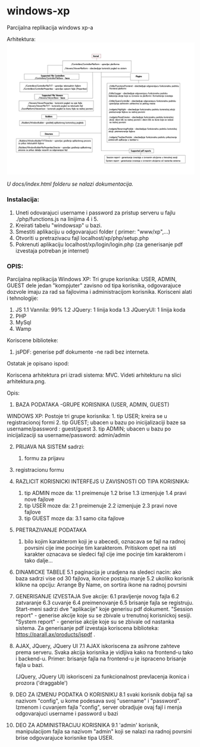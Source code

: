 # windows-xp
Parcijalna replikacija windows xp-a



Arhitektura:
![Alt text](arhitektura.png?raw=true "Title")


*U docs/index.html folderu se nalazi dokumentacija.*

### Instalacija:
1. Uneti odovarajuci username i password za pristup serveru u fajlu ./php/functions.js na linijima 4 i 5.
2. Kreirati tabelu "windowsxp" u bazi.
3. Smestiti aplikaciju u odgovarajuci folder ( primer: "www/xp",...)
3. Otvoriti u pretrazivacu fajl localhost/xp/php/setup.php
4. Pokrenuti aplikaciju localhost/xp/login/login.php (za generisanje pdf izvestaja potreban je internet)


### OPIS:
Parcijalna replikacija Windows XP:
Tri grupe korisnika: USER, ADMIN, GUEST dele jedan "kompjuter" zavisno od tipa korisnika, odgovarajuce dozvole imaju za rad sa fajlovima i administracijom korisnika.
Korisceni alati i tehnologije:
1. JS 
	1.1 Vannila: 99%
	1.2 JQuery: 1 linija koda
	1.3 JQueryUI: 1 linija koda 
2. PHP 
3. MySql
4. Wamp
		
Koriscene biblioteke:
1. jsPDF: generise pdf dokumente
	-ne radi bez interneta.
			
Ostatak je opisano ispod:

Koriscena arhitektura pri izradi sistema: MVC.
Videti arhitekturu na slici arhitektura.png.

Opis:

1. BAZA PODATAKA
	-GRUPE KORISNIKA (USER, ADMIN, GUEST)
	
WINDOWS XP:
Postoje tri grupe korisnika: 
	1. tip USER; kreira se u registracionoj formi
	2. tip GUEST; ubacen u bazu po inicijalizaciji baze sa username/password : guest/guest
	3. tip ADMIN; ubacen u bazu po inicijalizaciji sa username/password: admin/admin
	
2.  PRIJAVA NA SISTEM  sadrzi:
	1. formu za prijavu
  2. registracionu formu
	
3. RAZLICIT KORISNICKI INTERFEJS U ZAVISNOSTI OD TIPA KORISNIKA:
	1. tip ADMIN moze da:
		1.1 preimenuje 
		1.2 brise 
		1.3 izmenjuje 
		1.4 pravi nove fajlove
	2. tip USER moze da:
		2.1 preimenuje
		2.2 izmenjuje
		2.3 pravi nove fajlove
	3. tip GUEST moze da:
		3.1 samo cita fajlove
		
4. PRETRAZIVANJE PODATAKA 
	1. bilo kojim karakterom koji je u abecedi, oznacava se fajl na radnoj povrsini cije ime pocinje tim karakterom. 
  Pritiskom opet na isti karakter oznacava se sledeci fajl cije ime pocinje tim karakterom i tako dalje...
		
5. DINAMICKE TABELE
	5.1 paginacija je uradjena na sledeci nacin: ako baza sadrzi vise od 30 fajlova, ikonice postaju manje
	5.2 ukoliko korisnik klikne na opciju:
		Arrange By Name, on sortira ikone na radnoj povrsini

6. GENERISANJE IZVESTAJA
	Sve akcije:
	 6.1 pravljenje novog fajla
	 6.2 zatvaranje 
	 6.3 cuvanje
	 6.4 preimenovanje
	 6.5 brisanje fajla
	se registruju. Start-meni sadrzi dve "aplikacije" koje generisu pdf dokument.
	"Session report" - generise akcije koje su se zbivale u trenutnoj korisnickoj sesiji.
	"System report" - generise akcije koje su se zbivale od nastanka sistema.
	Za generisanje pdf izvestaja koriscena biblioteka: https://parall.ax/products/jspdf .
	
7. AJAX, JQuery, JQuery UI
	7.1 AJAX iskoriscena za asihrone zahteve prema serveru. Svaka akcija korisnika je vidljiva kako na frontend-u tako i backend-u. 
  Primer: brisanje fajla na frontend-u je ispraceno brisanje fajla u bazi.
  
	(JQuery, JQuery UI) iskorisceni za funkcionalnost prevlacenja ikonica i prozora ('draggable')
	
8. DEO ZA IZMENU PODATKA O KORISNIKU 
	8.1 svaki korisnik dobija fajl sa nazivom "config", u kome podesava svoj "username" i "password". Izmenom i cuvanjem fajla "config", server obradjuje ovaj fajl i menja odgovarajuci username i password u bazi
		
9. DEO ZA ADMINISTRACIJU KORISNIKA
	9.1 'admin' korisnik, manipulacijom fajla sa nazivom "admin" koji se nalazi na radnoj povrsini brise odgovarajuce korisnike tipa USER. 

	
